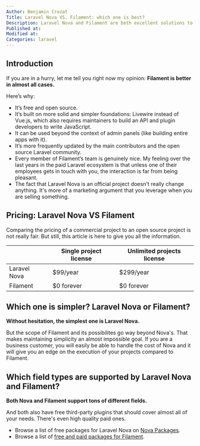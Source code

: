 ```yaml
---
Author: Benjamin Crozat
Title: Laravel Nova VS. Filament: which one is best?
Description: Laravel Nova and Filament are both excellent solutions to build your admin panels. But let's dive into the details anyway.
Published at: 
Modified at: 
Categories: laravel
---
```


## Introduction

If you are in a hurry, let me tell you right now my opinion: **Filament is better in almost all cases.**

Here’s why:
- It’s free and open source.
- It’s built on more solid and simpler foundations: Livewire instead of Vue.js, which also requires maintainers to build an API and plugin developers to write JavaScript.
- It can be used beyond the context of admin panels (like building entire apps with it).
- It’s more frequently updated by the main contributors and the open source Laravel community.
- Every member of Filament’s team is genuinely nice. My feeling over the last years in the paid Laravel ecosystem is that unless one of their employees gets in touch with you, the interaction is far from being pleasant.
- The fact that Laravel Nova is an official project doesn't really change anything. It's more of a marketing argument that you leverage when you are selling something.

## Pricing: Laravel Nova VS Filament

Comparing the pricing of a commercial project to an open source project is not really fair. But still, this article is here to give you all the information.

|   | Single project license | Unlimited projects license |
| - | - | - |
| Laravel Nova | $99/year | $299/year |
| Filament | $0 forever | $0 forever |

## Which one is simpler? Laravel Nova or Filament?

**Without hesitation, the simplest one is Laravel Nova.** 

But the scope of Filament and its possibilites go way beyond Nova's. That makes maintaining simplicity an almost impossible goal. If you are a business customer, you will easily be able to handle the cost of Nova and it will give you an edge on the execution of your projects compared to Filament.

## Which field types are supported by Laravel Nova and Filament?

**Both Nova and Filament support tons of different fields.**

And both also have free third-party plugins that should cover almost all of your needs. There's even high quality paid ones.

- Browse a list of free packages for Laravel Nova on [Nova Packages](https://novapackages.com).
- Browse a list of [free and paid packages for Filament](https://filamentphp.com/plugins).